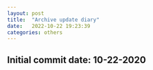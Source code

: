 ```yaml
---
layout: post
title:  "Archive update diary"
date:   2022-10-22 19:23:39
categories: others
---
```


<h2>Initial commit date: 10-22-2020 </h2>

